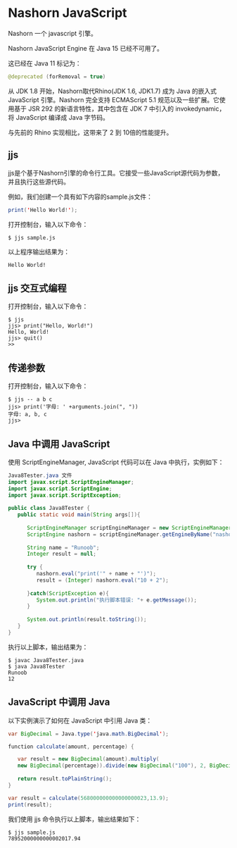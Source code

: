 # Nashorn JavaScript

Nashorn 一个 javascript 引擎。

Nashorn JavaScript Engine 在 Java 15 已经不可用了。

这已经在 Java 11 标记为：

```java
@deprecated (forRemoval = true)
```

从 JDK 1.8 开始，Nashorn取代Rhino(JDK 1.6, JDK1.7) 成为 Java 的嵌入式 JavaScript 引擎。Nashorn 完全支持 ECMAScript 5.1 规范以及一些扩展。它使用基于 JSR 292 的新语言特性，其中包含在 JDK 7 中引入的 invokedynamic，将 JavaScript 编译成 Java 字节码。

与先前的 Rhino 实现相比，这带来了 2 到 10倍的性能提升。

## jjs

jjs是个基于Nashorn引擎的命令行工具。它接受一些JavaScript源代码为参数，并且执行这些源代码。

例如，我们创建一个具有如下内容的sample.js文件：

```java
print('Hello World!');
```

打开控制台，输入以下命令：

```shell
$ jjs sample.js
```

以上程序输出结果为：

```shell
Hello World!
```

## jjs 交互式编程

打开控制台，输入以下命令：

```shell
$ jjs
jjs> print("Hello, World!")
Hello, World!
jjs> quit()
>>
```

## 传递参数

打开控制台，输入以下命令：

```shell
$ jjs -- a b c
jjs> print('字母: ' +arguments.join(", "))
字母: a, b, c
jjs> 
```

## Java 中调用 JavaScript

使用 ScriptEngineManager, JavaScript 代码可以在 Java 中执行，实例如下：

```java
Java8Tester.java 文件
import javax.script.ScriptEngineManager;
import javax.script.ScriptEngine;
import javax.script.ScriptException;
 
public class Java8Tester {
   public static void main(String args[]){
   
      ScriptEngineManager scriptEngineManager = new ScriptEngineManager();
      ScriptEngine nashorn = scriptEngineManager.getEngineByName("nashorn");
        
      String name = "Runoob";
      Integer result = null;
      
      try {
         nashorn.eval("print('" + name + "')");
         result = (Integer) nashorn.eval("10 + 2");
         
      }catch(ScriptException e){
         System.out.println("执行脚本错误: "+ e.getMessage());
      }
      
      System.out.println(result.toString());
   }
}
```

执行以上脚本，输出结果为：

```shell
$ javac Java8Tester.java 
$ java Java8Tester
Runoob
12
```

## JavaScript 中调用 Java

以下实例演示了如何在 JavaScript 中引用 Java 类：

```java script
var BigDecimal = Java.type('java.math.BigDecimal');

function calculate(amount, percentage) {

   var result = new BigDecimal(amount).multiply(
   new BigDecimal(percentage)).divide(new BigDecimal("100"), 2, BigDecimal.ROUND_HALF_EVEN);
   
   return result.toPlainString();
}

var result = calculate(568000000000000000023,13.9);
print(result);
```

我们使用 jjs 命令执行以上脚本，输出结果如下：

```shell
$ jjs sample.js
78952000000000002017.94
```
